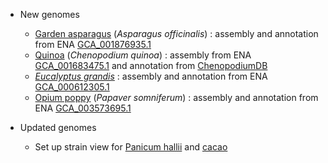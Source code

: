 
- New genomes

    - [Garden asparagus](/Asparagus_officinalis) (_Asparagus officinalis_) : assembly and annotation from ENA [GCA_001876935.1](http://www.ebi.ac.uk/ena/data/view/GCA_001876935.1) 
	- [Quinoa](/Chenopodium_quinoa) (_Chenopodium quinoa_) : assembly from ENA [GCA_001683475.1](http://www.ebi.ac.uk/ena/data/view/GCA_001683475.1) and annotation from [ChenopodiumDB](https://www.cbrc.kaust.edu.sa/chenopodiumdb)
	- [_Eucalyptus grandis_](/Eucalyptus_grandis) : assembly and annotation from ENA [GCA_000612305.1](https://www.ebi.ac.uk/ena/browser/view/GCA_000612305.1)
	- [Opium poppy](/Papaver_somniferum) (_Papaver somniferum_) : assembly and annotation from ENA [GCA_003573695.1](https://www.ebi.ac.uk/ena/browser/view/GCA_003573695.1)

- Updated genomes
	- Set up strain view for [Panicum hallii](/Panicum_hallii) and [cacao](/Theobroma_cacao)
